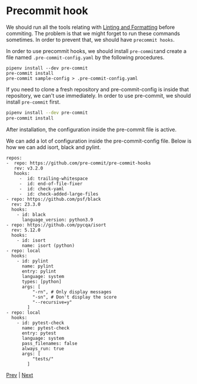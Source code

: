 # Precommit hook

We should run all the tools relating with [Linting and Formatting](./Linting_Formatting.md) before commiting. The problem is that we might forget to run these commands sometimes. In order to prevent that, we should have `precommit hooks`.

In order to use precommit hooks, we should install `pre-commit`and create a file named `.pre-commit-config.yaml` by the following procedures.
```
pipenv install --dev pre-commit
pre-commit install
pre-commit sample-config > .pre-commit-config.yaml
```

If you need to clone a fresh repository and pre-commit-config is inside that repository, we can't use immediately. In order to use pre-commit, we should install `pre-commit` first. 

```bash
pipenv install --dev pre-commit
pre-commit install
```

After installation, the configuration inside the pre-commit file is active.

We can add a lot of configuration inside the pre-commit-config file. Below is how we can add isort, black and pylint.


```
repos:
-  repo: https://github.com/pre-commit/pre-commit-hooks
   rev: v3.2.0
   hooks:
     -  id: trailing-whitespace
     -  id: end-of-file-fixer
     -  id: check-yaml
     -  id: check-added-large-files
- repo: https://github.com/psf/black
  rev: 23.3.0
  hooks:
    - id: black
      language_version: python3.9
- repo: https://github.com/pycqa/isort
  rev: 5.12.0
  hooks:
    - id: isort
      name: isort (python)
- repo: local
  hooks:
    - id: pylint
      name: pylint
      entry: pylint
      language: system
      types: [python]
      args: [
          "-rn", # Only display messages
          "-sn", # Don't display the score
          "--recursive=y"
        ]
- repo: local
  hooks:
    - id: pytest-check
      name: pytest-check
      entry: pytest
      language: system
      pass_filenames: false
      always_run: true
      args: [
          "tests/"
        ]
```

[Prev](./Linting_Formatting.md) | [Next](./Makefile.md)